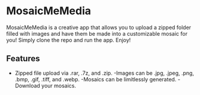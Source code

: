 # MosaicMeMedia
MosaicMeMedia is a creative app that allows you to upload a zipped folder filled with images and have them be made into a customizable mosaic for you!
Simply clone the repo and run the app. Enjoy!

## Features
- Zipped file upload via .rar, .7z, and .zip.
-Images can be .jpg, .jpeg, .png, .bmp, .gif, .tiff, and .webp.
-Mosaics can be limitlessly generated. 
-Download your mosaics. 
